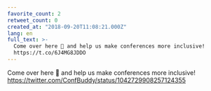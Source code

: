 ```yaml
---
favorite_count: 2
retweet_count: 0
created_at: "2018-09-20T11:08:21.000Z"
lang: en
full_text: >-
  Come over here 👋 and help us make conferences more inclusive!
  https://t.co/6J4MG8JDDO
---
```


Come over here 👋 and help us make conferences more inclusive!
<https://twitter.com/ConfBuddy/status/1042729908257124355>
